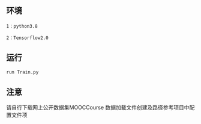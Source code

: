 ## 环境
```
1：python3.8

2：Tensorflow2.0
```
## 运行
   ```
 run Train.py
   ```
## 注意
请自行下载网上公开数据集MOOCCourse
数据加载文件创建及路径参考项目中配置文件项

